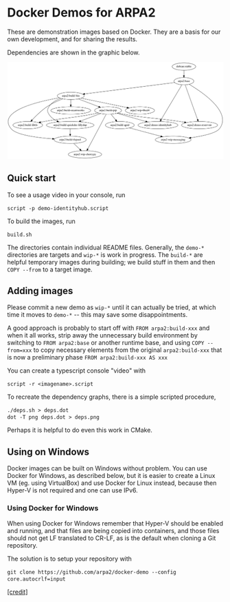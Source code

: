 # Docker Demos for ARPA2

These are demonstration images based on Docker.
They are a basis for our own development, and for
sharing the results.

Dependencies are shown in the graphic below.

![Build dependencies](deps.png)

## Quick start

To see a usage video in your console, run

```shell
script -p demo-identityhub.script
```

To build the images, run

```shell
build.sh
```

The directories contain individual README files.
Generally, the `demo-*` directories are targets
and `wip-*` is work in progress.  The `build-*`
are helpful temporary images during building;
we build stuff in them and then `COPY --from`
to a target image.

## Adding images

Please commit a new demo as `wip-*` until it can
actually be tried, at which time it moves to
`demo-*` -- this may save some disappointments.

A good approach is probably to start off with
`FROM arpa2:build-xxx` and when it all works, strip away
the unnecessary build environment by switching to
`FROM arpa2:base` or another runtime base, and
using `COPY --from=xxx` to copy necessary elements
from the original `arpa2:build-xxx` that is now
a preliminary phase `FROM arpa2:build-xxx AS xxx`

You can create a typescript console "video" with

```shell
script -r <imagename>.script
```

To recreate the dependency graphs, there is a simple
scripted procedure,

```shell
./deps.sh > deps.dot
dot -T png deps.dot > deps.png
```

Perhaps it is helpful to do even this work in
CMake.

## Using on Windows

Docker images can be built on Windows without
problem. You can use Docker for Windows, as described below, but it is easier to create a Linux VM (eg. using VirtualBox) and use Docker for Linux instead, because then Hyper-V is not required and one can use IPv6.

### Using Docker for Windows
When using Docker for Windows remember that Hyper-V should be enabled and running, and that
files are being copied into containers, and those
files should not get LF translated to CR-LF, as is
the default when cloning a Git repository.

The solution is to setup your repository with

```
git clone https://github.com/arpa2/docker-demo --config core.autocrlf=input
```

[[credit]](https://willi.am/blog/2016/08/11/docker-for-windows-dealing-with-windows-line-endings/)

